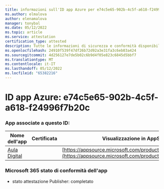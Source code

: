 ```yaml
---
title: informazioni sull'ID app Azure per e74c5e65-902b-4c5f-a618-f24996f7b20c
ms.author: elmalova
author: elenamalova
manager: tonybal
ms.date: 05/12/2022
ms.topic: article
ms.service: attestation
certification_type: attested
description: Tutte le informazioni di sicurezza e conformità disponibili per e74c5e65-902b-4c5f-a618-f24996f7b20c.
ms.openlocfilehash: 24910f539f47df26b72d92a3e31fa3c6eb03a424
ms.sourcegitcommit: 4d256127e7de5b02c6b9d4f05e823c6845d5bbf7
ms.translationtype: MT
ms.contentlocale: it-IT
ms.lasthandoff: 05/12/2022
ms.locfileid: "65382216"
---
```

# <a name="azure-app-id-e74c5e65-902b-4c5f-a618-f24996f7b20c"></a>ID app Azure: e74c5e65-902b-4c5f-a618-f24996f7b20c


### <a name="apps-associated-with-this-id"></a>App associate a questo ID:
| **Nome dell'app** | **Certificata** | **Visualizzazione in AppSource** |
|--------------|---------------|-----------------------|
| [Aula Digital](../forward/WA200003108.md) |  | [https://appsource.microsoft.com/product/office/WA200003108](https://appsource.microsoft.com/product/office/WA200003108) |

### <a name="microsoft-365-app-compliance-status"></a>Microsoft 365 stato di conformità dell'app
- stato attestazione Publisher: completato
